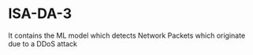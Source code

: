 # ISA-DA-3
It contains the ML model which detects Network Packets which originate due to a DDoS attack
